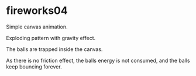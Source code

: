 # fireworks04

Simple canvas animation.

Exploding pattern with gravity effect.

The balls are trapped inside the canvas. 

As there is no friction effect, the balls energy is not consumed, and the balls keep bouncing forever.
